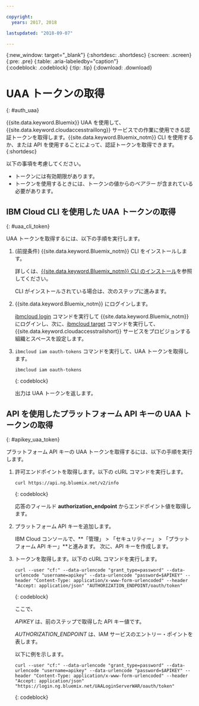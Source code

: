 ```yaml
---

copyright:
  years: 2017, 2018

lastupdated: "2018-09-07"

---
```


{:new_window: target="_blank"}
{:shortdesc: .shortdesc}
{:screen: .screen}
{:pre: .pre}
{:table: .aria-labeledby="caption"}    
{:codeblock: .codeblock}
{:tip: .tip}
{:download: .download}


# UAA トークンの取得
{: #auth_uaa}

{{site.data.keyword.Bluemix}} UAA を使用して、{{site.data.keyword.cloudaccesstraillong}} サービスでの作業に使用できる認証トークンを取得します。{{site.data.keyword.Bluemix_notm}} CLI を使用するか、または API を使用することによって、認証トークンを取得できます。
{:shortdesc}

以下の事項を考慮してください。

* トークンには有効期限があります。 
* トークンを使用するときには、トークンの値からの*ベアラー* が含まれている必要があります。
		
## IBM Cloud CLI を使用した UAA トークンの取得
{: #uaa_cli_token}

UAA トークンを取得するには、以下の手順を実行します。

1. (前提条件) {{site.data.keyword.Bluemix_notm}} CLI をインストールします。

   詳しくは、[{{site.data.keyword.Bluemix_notm}} CLI のインストール](/docs/cli/reference/ibmcloud/download_cli.html#install_use)を参照してください。
   
   CLI がインストールされている場合は、次のステップに進みます。
    
2. {{site.data.keyword.Bluemix_notm}} にログインします。 

    [ibmcloud login](/docs/cli/reference/ibmcloud/bx_cli.html#ibmcloud_login) コマンドを実行して {{site.data.keyword.Bluemix_notm}} にログインし、次に、[ibmcloud target](/docs/cli/reference/ibmcloud/bx_cli.html#ibmcloud_target) コマンドを実行して、{{site.data.keyword.cloudaccesstrailshort}} サービスをプロビジョンする組織とスペースを設定します。
	
3. `ibmcloud iam oauth-tokens` コマンドを実行して、UAA トークンを取得します。

    ```
	ibmcloud iam oauth-tokens
	```
	{: codeblock}
	
	出力は UAA トークンを返します。


	


## API を使用したプラットフォーム API キーの UAA トークンの取得
{: #apikey_uaa_token}

プラットフォーム API キーの UAA トークンを取得するには、以下の手順を実行します。

1. 許可エンドポイントを取得します。以下の cURL コマンドを実行します。

    ```
    curl https://api.ng.bluemix.net/v2/info
    ```
    {: codeblock}

    応答のフィールド **authorization_endpoint** からエンドポイント値を取得します。

2. プラットフォーム API キーを追加します。

    IBM Cloud コンソールで、**「管理」 > 「セキュリティー」 > 「プラットフォーム API キー」**と進みます。
    次に、API キーを作成します。

3. トークンを取得します。以下の cURL コマンドを実行します。

    ```
    curl --user "cf:" --data-urlencode "grant_type=password" --data-urlencode "username=apikey" --data-urlencode "password=$APIKEY" --header "Content-Type: application/x-www-form-urlencoded" --header "Accept: application/json" "AUTHORIZATION_ENDPOINT/oauth/token"
    ```
    {: codeblock}

    ここで、 
    
    *APIKEY* は、前のステップで取得した API キー値です。
    
    *AUTHORIZATION_ENDPOINT* は、IAM サービスのエントリー・ポイントを表します。

    以下に例を示します。

    ```
    curl --user "cf:" --data-urlencode "grant_type=password" --data-urlencode "username=apikey" --data-urlencode "password=$APIKEY" --header "Content-Type: application/x-www-form-urlencoded" --header "Accept: application/json" "https://login.ng.bluemix.net/UAALoginServerWAR/oauth/token"
    ```
    {: codeblock}


